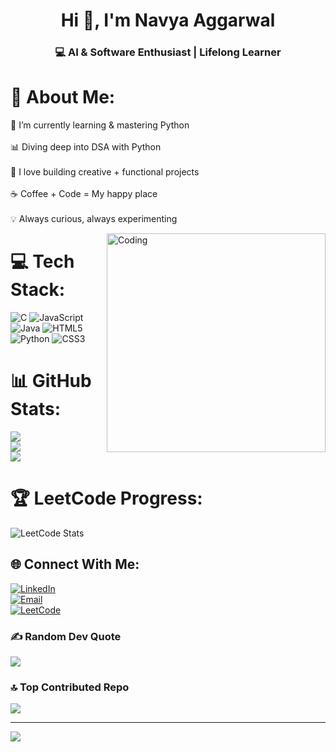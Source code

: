 <h1 align="center">Hi 👋, I'm Navya Aggarwal</h1>  
<h3 align="center">💻 AI & Software Enthusiast | Lifelong Learner</h3>  

# 💫 About Me:
🌱 I’m currently learning & mastering Python <br><br> 
📊 Diving deep into DSA with Python <br><br> 
🎨 I love building creative + functional projects <br><br> 
☕ Coffee + Code = My happy place <br><br> 
💡 Always curious, always experimenting  

<img align="right" alt="Coding" width="350" src="https://media4.giphy.com/media/v1.Y2lkPTc5MGI3NjExbTg1eHVxNzRjb3Axb2JxMXN4Ymk2MTl4cTNnMzZtZmJ3ajk2Z3g2YSZlcD12MV9pbnRlcm5hbF9naWZfYnlfaWQmY3Q9Zw/HscDLzkO8EOTmgkhQP/giphy.gif">

# 💻 Tech Stack:
![C](https://img.shields.io/badge/c-%2300599C.svg?style=for-the-badge&logo=c&logoColor=white) 
![JavaScript](https://img.shields.io/badge/javascript-%23323330.svg?style=for-the-badge&logo=javascript&logoColor=%23F7DF1E) 
![Java](https://img.shields.io/badge/java-%23ED8B00.svg?style=for-the-badge&logo=openjdk&logoColor=white) 
![HTML5](https://img.shields.io/badge/html5-%23E34F26.svg?style=for-the-badge&logo=html5&logoColor=white) 
![Python](https://img.shields.io/badge/python-3670A0?style=for-the-badge&logo=python&logoColor=ffdd54) 
![CSS3](https://img.shields.io/badge/css3-%231572B6.svg?style=for-the-badge&logo=css3&logoColor=white)

# 📊 GitHub Stats:
![](https://github-readme-stats.vercel.app/api?username=aggarwal-navya&theme=dark&hide_border=false&include_all_commits=true&count_private=true)<br/>
![](https://nirzak-streak-stats.vercel.app/?user=aggarwal-navya&theme=dark&hide_border=false)<br/>
![](https://github-readme-stats.vercel.app/api/top-langs/?username=aggarwal-navya&theme=dark&hide_border=false&include_all_commits=true&count_private=true&layout=compact)

# 🏆 LeetCode Progress:
![LeetCode Stats](https://leetcard.jacoblin.cool/navya_aggarwal?theme=dark&font=Karma&ext=contest)

## 🌐 Connect With Me:
[![LinkedIn](https://img.shields.io/badge/LinkedIn-%230077B5.svg?logo=linkedin&logoColor=white)](https://www.linkedin.com/in/navya-aggarwal-189393289/)  
[![Email](https://img.shields.io/badge/Email-D14836?logo=gmail&logoColor=white)](mailto:aggarwalnavya145@gmail.com)  
[![LeetCode](https://img.shields.io/badge/LeetCode-FFA116?style=for-the-badge&logo=LeetCode&logoColor=black)](https://leetcode.com/navya_aggarwal/)  

### ✍️ Random Dev Quote
![](https://quotes-github-readme.vercel.app/api?type=horizontal&theme=radical)

### 🔝 Top Contributed Repo
![](https://github-contributor-stats.vercel.app/api?username=aggarwal-navya&limit=5&theme=dark&combine_all_yearly_contributions=true)

---
[![](https://visitcount.itsvg.in/api?id=aggarwal-navya&icon=0&color=0)](https://visitcount.itsvg.in)
